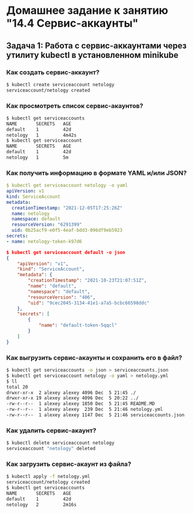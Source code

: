 # Домашнее задание к занятию "14.4 Сервис-аккаунты"

## Задача 1: Работа с сервис-аккаунтами через утилиту kubectl в установленном minikube

### Как создать сервис-аккаунт?

```bash
$ kubectl create serviceaccount netology
serviceaccount/netology created
```
### Как просмотреть список сервис-акаунтов?

```bash
$ kubectl get serviceaccounts
NAME       SECRETS   AGE
default    1         42d
netology   1         4m42s
$ kubectl get serviceaccount
NAME       SECRETS   AGE
default    1         42d
netology   1         5m
```

### Как получить информацию в формате YAML и/или JSON?

```yaml
$ kubectl get serviceaccount netology -o yaml
apiVersion: v1
kind: ServiceAccount
metadata:
  creationTimestamp: "2021-12-05T17:25:26Z"
  name: netology
  namespace: default
  resourceVersion: "6291399"
  uid: 0b25acf9-e0f5-4eaf-bdd3-096df9eb5923
secrets:
- name: netology-token-k97d6
```
```json
$ kubectl get serviceaccount default -o json
{
    "apiVersion": "v1",
    "kind": "ServiceAccount",
    "metadata": {
        "creationTimestamp": "2021-10-23T21:07:51Z",
        "name": "default",
        "namespace": "default",
        "resourceVersion": "406",
        "uid": "9cec2045-3134-41e1-a7a5-bcbc66598ddc"
    },
    "secrets": [
        {
            "name": "default-token-5qqcl"
        }
    ]
}
```
### Как выгрузить сервис-акаунты и сохранить его в файл?

```bash
$ kubectl get serviceaccounts -o json > serviceaccounts.json
$ kubectl get serviceaccount netology -o yaml > netology.yml
$ ll
total 20
drwxr-xr-x  2 alexey alexey 4096 Dec  5 21:45 ./
drwxr-xr-x 19 alexey alexey 4096 Dec  5 20:22 ../
-rw-r--r--  1 alexey alexey 1850 Dec  5 21:45 README.MD
-rw-r--r--  1 alexey alexey  239 Dec  5 21:46 netology.yml
-rw-r--r--  1 alexey alexey 1147 Dec  5 21:46 serviceaccounts.json
```

### Как удалить сервис-акаунт?

```bash
$ kubectl delete serviceaccount netology
serviceaccount "netology" deleted
```

### Как загрузить сервис-акаунт из файла?

```bash
$ kubectl apply -f netology.yml
serviceaccount/netology created
$ kubectl get serviceaccounts
NAME       SECRETS   AGE
default    1         42d
netology   2         2m16s

```

